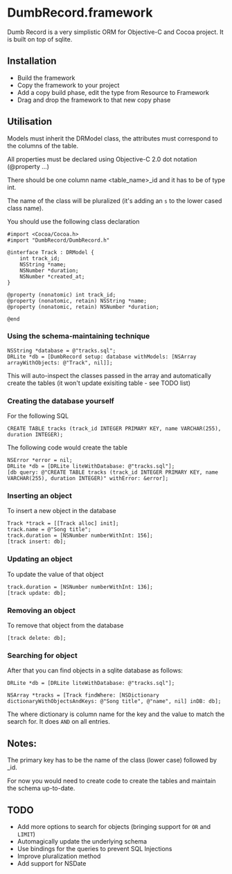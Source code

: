# DumbRecord.framework

Dumb Record is a very simplistic ORM for Objective-C and Cocoa project. It is built on top of sqlite.

## Installation

* Build the framework
* Copy the framework to your project
* Add a copy build phase, edit the type from Resource to Framework
* Drag and drop the framework to that new copy phase

## Utilisation

Models must inherit the DRModel class, the attributes must correspond to the columns of the table.

All properties must be declared using Objective-C 2.0 dot notation (@property ...)

There should be one column name <table_name>_id and it has to be of type int.

The name of the class will be pluralized (it's adding an `s` to the lower cased class name).

You should use the following class declaration

    #import <Cocoa/Cocoa.h>
    #import "DumbRecord/DumbRecord.h"

    @interface Track : DRModel {
        int track_id;
        NSString *name;
        NSNumber *duration;
        NSNumber *created_at;
    }

    @property (nonatomic) int track_id;
    @property (nonatomic, retain) NSString *name;
    @property (nonatomic, retain) NSNumber *duration;

    @end

### Using the schema-maintaining technique

    NSString *database = @"tracks.sql";
    DRLite *db = [DumbRecord setup: database withModels: [NSArray arrayWithObjects: @"Track", nil]];

This will auto-inspect the classes passed in the array and automatically create the tables (it won't update exisiting table - see TODO list)

### Creating the database yourself

For the following SQL

    CREATE TABLE tracks (track_id INTEGER PRIMARY KEY, name VARCHAR(255), duration INTEGER);

The following code would create the table

    NSError *error = nil;
    DRLite *db = [DRLite liteWithDatabase: @"tracks.sql"];
    [db query: @"CREATE TABLE tracks (track_id INTEGER PRIMARY KEY, name VARCHAR(255), duration INTEGER)" withError: &error];

### Inserting an object

To insert a new object in the database

    Track *track = [[Track alloc] init];
    track.name = @"Song title";
    track.duration = [NSNumber numberWithInt: 156];
    [track insert: db];

### Updating an object

To update the value of that object

    track.duration = [NSNumber numberWithInt: 136];
    [track update: db];

### Removing an object

To remove that object from the database

    [track delete: db];

### Searching for object

After that you can find objects in a sqlite database as follows:

    DRLite *db = [DRLite liteWithDatabase: @"tracks.sql"];

    NSArray *tracks = [Track findWhere: [NSDictionary dictionaryWithObjectsAndKeys: @"Song title", @"name", nil] inDB: db];

The where dictionary is column name for the key and the value to match the search for. It does `AND` on all entries.

## Notes:

The primary key has to be the name of the class (lower case) followed by _id.

For now you would need to create code to create the tables and maintain the schema up-to-date.


## TODO

* Add more options to search for objects (bringing support for `OR` and `LIMIT`)
* Automagically update the underlying schema
* Use bindings for the queries to prevent SQL Injections
* Improve pluralization method
* Add support for NSDate


